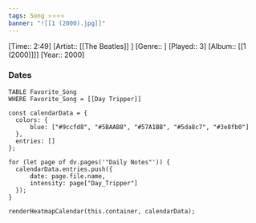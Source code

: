 ```yaml
---
tags: Song ⭐⭐⭐⭐ 
banner: "![[1 (2000).jpg]]"
---
```

[Time:: 2:49]
[Artist:: [[The Beatles]] ]
[Genre:: ]
[Played:: 3]
[Album:: [[1 (2000)]]]
[Year:: 2000]
### Dates
````dataview
TABLE Favorite_Song
WHERE Favorite_Song = [[Day Tripper]]
````
  ```dataviewjs
const calendarData = { 
	colors: { 
		blue: ["#9ccfd8", "#5BAAB8", "#57A1BB", "#5da8c7", "#3e8fb0"] 
	}, 
	entries: [] 
}; 

for (let page of dv.pages('"Daily Notes"')) { 
	calendarData.entries.push({ 
		date: page.file.name, 
		intensity: page["Day_Tripper"]
	}); 
} 

renderHeatmapCalendar(this.container, calendarData);
```
